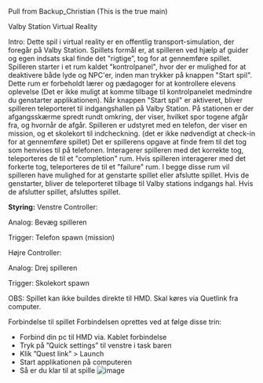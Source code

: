 Pull from Backup_Christian (This is the true main)

Valby Station Virtual Reality

Intro:
Dette spil i virtual reality er en offentlig transport-simulation, der foregår på Valby Station.
Spillets formål er, at spilleren ved hjælp af guider og egen indsats skal finde det "rigtige”, tog for at gennemføre spillet.
Spilleren starter i et rum kaldet "kontrolpanel", hvor der er mulighed for at deaktivere både lyde og NPC'er, inden man trykker på knappen "Start spil". Dette rum er forbeholdt lærer og pædagoger for at kontrollere elevens oplevelse (Det er ikke muligt at komme tilbage til kontrolpanelet medmindre du genstarter applikationen).
Når knappen "Start spil" er aktiveret, bliver spilleren teleporteret til indgangshallen på Valby Station.
På stationen er der afgangsskærme spredt rundt omkring, der viser, hvilket spor togene afgår fra, og hvornår de afgår.
Spilleren er udstyret med en telefon, der viser en mission, og et skolekort til indcheckning. 
(det er ikke nødvendigt at check-in for at gennemføre spillet)
Det er spillerens opgave at finde frem til det tog som henvises til på telefonen.
Interagerer spilleren med det korrekte tog, teleporteres de til et "completion" rum.
Hvis spilleren interagerer med det forkerte tog, teleporteres de til et "failure" rum.
I begge disse rum vil spilleren have mulighed for at genstarte spillet eller afslutte spillet.
Hvis de genstarter, bliver de teleporteret tilbage til Valby stations indgangs hal.
Hvis de afslutter spillet, afsluttes spillet.

**Styring:**
Venstre Controller:	

Analog: Bevæg spilleren

Trigger: Telefon spawn (mission)


Højre Controller:

Analog: Drej spilleren

Trigger: Skolekort spawn



OBS: Spillet kan ikke buildes direkte til HMD. Skal køres via Quetlink fra computer.


Forbindelse til spillet
Forbindelsen oprettes ved at følge disse trin:
-	Forbind din pc til HMD via. Kablet forbindelse
-	Tryk på ”Quick settings” til venstre i task baren
-	Klik ”Quest link” > Launch
-	Start applikationen på computeren
-	Så er du klar til at spille
![image](https://github.com/CSrosendahl/WalkWay_Repository/assets/70747550/7aa295a1-1e51-4410-aebd-6a8f564282bf)
